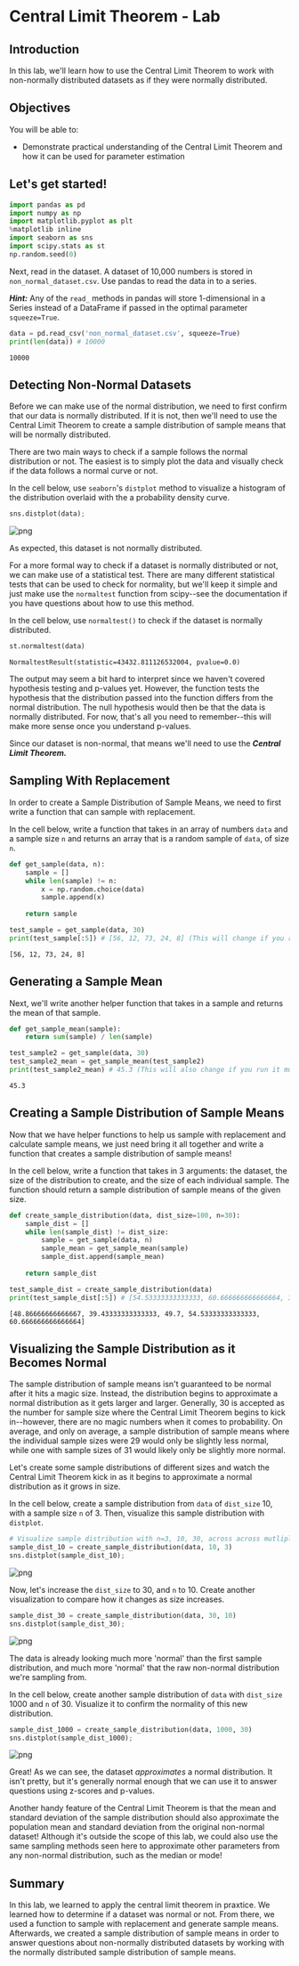 
# Central Limit Theorem - Lab

## Introduction

In this lab, we'll learn how to use the Central Limit Theorem to work with non-normally distributed datasets as if they were normally distributed.  

## Objectives
You will be able to:
* Demonstrate practical understanding of the Central Limit Theorem and how it can be used for parameter estimation

## Let's get started!


```python
import pandas as pd
import numpy as np
import matplotlib.pyplot as plt
%matplotlib inline
import seaborn as sns
import scipy.stats as st
np.random.seed(0)
```

Next, read in the dataset.  A dataset of 10,000 numbers is stored in `non_normal_dataset.csv`. Use pandas to read the data in to a series.

**_Hint:_** Any of the `read_` methods in pandas will store 1-dimensional in a Series instead of a DataFrame if passed in the optimal parameter `squeeze=True`.


```python
data = pd.read_csv('non_normal_dataset.csv', squeeze=True)
print(len(data)) # 10000
```

    10000


## Detecting Non-Normal Datasets

Before we can make use of the normal distribution, we need to first confirm that our data is normally distributed.  If it is not, then we'll need to use the Central Limit Theorem to create a sample distribution of sample means that will be normally distributed.  

There are two main ways to check if a sample follows the normal distribution or not.  The easiest is to simply plot the data and visually check if the data follows a normal curve or not.  

In the cell below, use `seaborn`'s `distplot` method to visualize a histogram of the distribution overlaid with the a probability density curve.  


```python
sns.distplot(data);
```


![png](index_files/index_6_0.png)


As expected, this dataset is not normally distributed.  

For a more formal way to check if a dataset is normally distributed or not, we can make use of a statistical test.  There are many different statistical tests that can be used to check for normality, but we'll keep it simple and just make use the `normaltest` function from scipy--see the documentation if you have questions about how to use this method. 

In the cell below, use `normaltest()` to check if the dataset is normally distributed.  


```python
st.normaltest(data)
```




    NormaltestResult(statistic=43432.811126532004, pvalue=0.0)



The output may seem a bit hard to interpret since we haven't covered hypothesis testing and p-values yet.  However, the function tests the hypothesis that the distribution passed into the function differs from the normal distribution.  The null hypothesis would then be that the data is normally distributed.  For now, that's all you need to remember--this will make more sense once you understand p-values.  

Since our dataset is non-normal, that means we'll need to use the **_Central Limit Theorem._**

## Sampling With Replacement

In order to create a Sample Distribution of Sample Means, we need to first write a function that can sample with replacement.  

In the cell below, write a function that takes in an array of numbers `data` and a sample size `n` and returns an array that is a random sample of `data`, of size `n`.


```python
def get_sample(data, n):
    sample = []
    while len(sample) != n:
        x = np.random.choice(data)
        sample.append(x)
    
    return sample

test_sample = get_sample(data, 30)
print(test_sample[:5]) # [56, 12, 73, 24, 8] (This will change if you run it mutliple times)
```

    [56, 12, 73, 24, 8]


## Generating a Sample Mean

Next, we'll write another helper function that takes in a sample and returns the mean of that sample.  


```python
def get_sample_mean(sample):
    return sum(sample) / len(sample)

test_sample2 = get_sample(data, 30)
test_sample2_mean = get_sample_mean(test_sample2)
print(test_sample2_mean) # 45.3 (This will also change if you run it multiple times)
```

    45.3


## Creating a Sample Distribution of Sample Means

Now that we have helper functions to help us sample with replacement and calculate sample means, we just need bring it all together and write a function that creates a sample distribution of sample means!

In the cell below, write a function that takes in 3 arguments: the dataset, the size of the distribution to create, and the size of each individual sample.  The function should return a sample distribution of sample means of the given size.  


```python
def create_sample_distribution(data, dist_size=100, n=30):
    sample_dist = []
    while len(sample_dist) != dist_size:
        sample = get_sample(data, n)
        sample_mean = get_sample_mean(sample)
        sample_dist.append(sample_mean)
    
    return sample_dist

test_sample_dist = create_sample_distribution(data)
print(test_sample_dist[:5]) # [54.53333333333333, 60.666666666666664, 37.3, 39.266666666666666, 35.9]
```

    [48.86666666666667, 39.43333333333333, 49.7, 54.53333333333333, 60.666666666666664]


## Visualizing the Sample Distribution as it Becomes Normal

The sample distribution of sample means isn't guaranteed to be normal after it hits a magic size.  Instead, the distribution begins to approximate a normal distribution as it gets larger and larger.  Generally, 30 is accepted as the number for sample size where the Central Limit Theorem begins to kick in--however, there are no magic numbers when it comes to probability. On average, and only on average, a sample distribution of sample means where the individual sample sizes were 29 would only be slightly less normal, while one with sample sizes of 31 would likely only be slightly more normal.  

Let's create some sample distributions of different sizes and watch the Central Limit Theorem kick in as it begins to approximate a normal distribution as it grows in size.  

In the cell below, create a sample distribution from `data` of `dist_size` 10, with a sample size `n` of 3. Then, visualize this sample distribution with `distplot`.


```python
# Visualize sample distribution with n=3, 10, 30, across across mutliple iterations
sample_dist_10 = create_sample_distribution(data, 10, 3)
sns.distplot(sample_dist_10);
```


![png](index_files/index_17_0.png)


Now, let's increase the `dist_size` to 30, and `n` to 10.  Create another visualization to compare how it changes as size increases.  


```python
sample_dist_30 = create_sample_distribution(data, 30, 10)
sns.distplot(sample_dist_30);
```


![png](index_files/index_19_0.png)


The data is already looking much more 'normal' than the first sample distribution, and much more 'normal' that the raw non-normal distribution we're sampling from. 

In the cell below, create another sample distribution of `data` with `dist_size` 1000 and `n` of 30.  Visualize it to confirm the normality of this new distribution. 


```python
sample_dist_1000 = create_sample_distribution(data, 1000, 30)
sns.distplot(sample_dist_1000);
```


![png](index_files/index_21_0.png)


Great! As we can see, the dataset _approximates_ a normal distribution. It isn't pretty, but it's generally normal enough that we can use it to answer questions using z-scores and p-values.  

Another handy feature of the Central Limit Theorem is that the mean and standard deviation of the sample distribution should also approximate the population mean and standard deviation from the original non-normal dataset!  Although it's outside the scope of this lab, we could also use the same sampling methods seen here to approximate other parameters from any non-normal distribution, such as the median or mode!


## Summary

In this lab, we learned to apply the central limit theorem in praxtice. We learned how to determine if a dataset was normal or not. From there, we used a function to sample with replacement and generate sample means. Afterwards, we created a sample distribution of sample means in order to answer questions about non-normally distributed datasets by working with the normally distributed sample distribution of sample means.  
